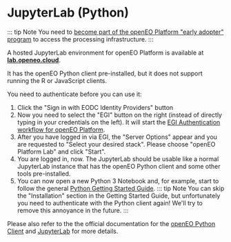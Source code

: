# JupyterLab (Python)

::: tip Note
You need to [become part of the openEO Platform "early adopter" program](https://openeo.cloud/#adopters) to access the processing infrastructure.
:::

A hosted JupyterLab environment for openEO Platform is available at **[lab.openeo.cloud](https://lab.openeo.cloud/)**.

It has the openEO Python client pre-installed, but it does not support running the R or JavaScript clients.

You need to authenticate before you can use it:

1. Click the "Sign in with EODC Identity Providers" button
2. Now you need to select the "EGI" button on the right (instead of directly typing in your credentials on the left). It will start the [EGI Authentication workflow for openEO Platform](../../authentication/index.md).
3. After you have logged in via EGI, the "Server Options" appear and you are requested to "Select your desired stack". Please choose "openEO Platform Lab" and click "Start".
4. You are logged in, now. The JupyterLab should be usable like a normal JupyterLab instance that has the openEO Python client and some other tools pre-installed.
5. You can now open a new Python 3 Notebook and, for example, start to follow the general [Python Getting Started Guide](../python/index.md).
    ::: tip Note
    You can skip the "Installation" section in the Getting Started Guide, but unfortunately you need to authenticate with the Python client again! We'll try to remove this annoyance in the future.
    :::

Please also refer to the the official documentation for the [openEO Python Client](https://open-eo.github.io/openeo-python-client/) and [JupyterLab](https://jupyterlab.readthedocs.io/en/stable/getting_started/overview.html) for more details.